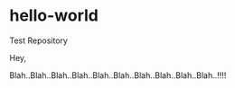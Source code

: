 # hello-world
Test Repository


Hey,

Blah..Blah..Blah..Blah..Blah..Blah..Blah..Blah..Blah..Blah..!!!!
